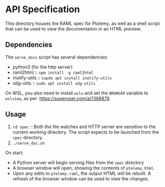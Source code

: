 # API Specification 
This directory houses the RAML spec for Ptolemy, as well as a shell script that
can be used to view the documentation in an HTML preview.

## Dependencies

The `serve_docs` script has several dependencies:
- python3 (for the http server)
- raml2html :: `npm install -g raml2html`
- inotify-utils :: `supdo apt install inotify-utils`
- xdg-utils :: `sudo apt install xdg-utils`

On WSL, you also need to install `wslu` and set the `BROWSER` variable to `wslview`, as per: https://superuser.com/a/1368878

## Usage
1. `cd spec` :: Both the file watches and HTTP server are sensitive to the
current working directory. The script expects to be launched from the `spec` directory.
2. `./serve_doc.sh`

On start:
- A Python server will begin serving files from the `spec` directory
- A browser window will open, showing the contents of `ptolemy.html`.
- Upon any edits to `ptolemy.raml`, the output HTML will be rebuilt. A refresh
of the browser window can be used to view the changes.